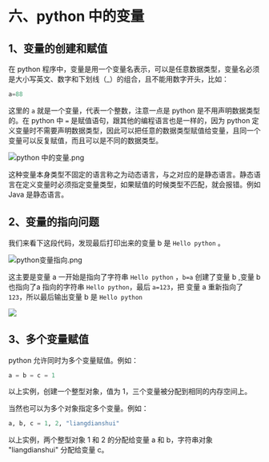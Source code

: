 # 六、python 中的变量 #

## 1、变量的创建和赋值 ##

在 python 程序中，变量是用一个变量名表示，可以是任意数据类型，变量名必须是大小写英文、数字和下划线（_）的组合，且不能用数字开头，比如：

```python
a=88
```

这里的 `a` 就是一个变量，代表一个整数，注意一点是 python 是不用声明数据类型的。在 python 中 `=` 是赋值语句，跟其他的编程语言也是一样的，因为 python 定义变量时不需要声明数据类型，因此可以把任意的数据类型赋值给变量，且同一个变量可以反复赋值，而且可以是不同的数据类型。

![python 中的变量.png](http://upload-images.jianshu.io/upload_images/2136918-69affa6da83f1dfc.png?imageMogr2/auto-orient/strip%7CimageView2/2/w/1240)

这种变量本身类型不固定的语言称之为动态语言，与之对应的是静态语言。静态语言在定义变量时必须指定变量类型，如果赋值的时候类型不匹配，就会报错。例如 Java 是静态语言。


## 2、变量的指向问题 ##

我们来看下这段代码，发现最后打印出来的变量 b 是 `Hello python` 。

![python变量指向.png](http://upload-images.jianshu.io/upload_images/2136918-052a908c25fcfc49.png?imageMogr2/auto-orient/strip%7CimageView2/2/w/1240)

这主要是变量 a 一开始是指向了字符串 `Hello python` ，`b=a` 创建了变量 b ,变量 b 也指向了a 指向的字符串 `Hello python`，最后 `a=123`，把 变量 a 重新指向了 `123`，所以最后输出变量 b 是 `Hello python`

![](http://twowaterimage.oss-cn-beijing.aliyuncs.com/2019-08-31-%E5%8F%98%E9%87%8F%E7%9A%84%E6%8C%87%E5%90%91.png)

 

## 3、多个变量赋值 ##

python 允许同时为多个变量赋值。例如：

```python
a = b = c = 1
```

以上实例，创建一个整型对象，值为 1，三个变量被分配到相同的内存空间上。

当然也可以为多个对象指定多个变量。例如：

```python
a, b, c = 1, 2, "liangdianshui"
```

以上实例，两个整型对象 1 和 2 的分配给变量 a 和 b，字符串对象 "liangdianshui" 分配给变量 c。

